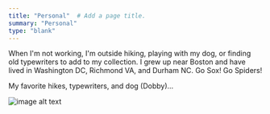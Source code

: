```yaml
---
title: "Personal"  # Add a page title.
summary: "Personal"
type: "blank"  
---
```



When I'm not working, I'm outside hiking, playing with my dog, or finding old typewriters to add to my collection. I grew up near Boston and have lived in Washington DC, Richmond VA, and Durham NC. Go Sox! Go Spiders!

My favorite hikes, typewriters, and dog (Dobby)...

![image alt text](https://www.brianguay.com/static/img/olivetti_lettera_1963.jpeg)











